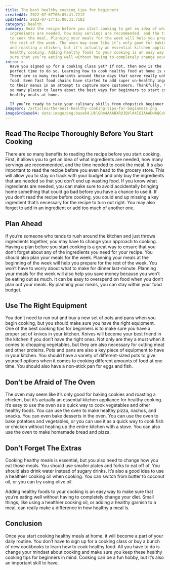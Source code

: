 ```yaml
---
title: The best healthy cooking tips for beginners
createdAt: 2022-07-07T06:05:41.721Z
updatedAt: 2022-07-17T15:00:31.718Z
category: health
summary: Read the recipe before you start cooking to get an idea of what
  ingredients are needed, how many servings are recommended, and the time needed
  to cook the meal. Planning your meals for the week will help you prepare for
  the rest of the week. The oven may seem like it’s only good for baking cookies
  and roasting a chicken, but it's actually an essential kitchen appliance for
  healthy cooking. Adding healthy foods to your cooking is an easy way to make
  sure that you’re eating well without having to completely change your diet.
intro: >-
  Have you signed up for a cooking class yet? If not, then now is the
  perfect time to do so. Learning how to cook healthy food at home is essential.
  There are so many restaurants around these days that serve really unhealthy
  food. Even fast food chains have started to add super un-healthy ingredients
  to their menus in an attempt to capture more customers. Thankfully, there are
  so many places to learn about the best ways for beginners to start cooking
  healthy meals at home. 

  If you’re ready to take your culinary skills from chopstick beginner to expert home chef, read on for some of the best cooking tips for beginners that will help you get started on the right foot when it comes to creating healthy meals throughout your home - and fast!
imageSrc: /articles/the-best-healthy-cooking-tips-for-beginners.png
imageSrcBase64: data:image/png;base64,UklGRm4AAABXRUJQVlA4IGIAAADwAQCdASoKAAoAAUAmJYgCdADyesP43wAA/uhOhTYDd9090uaLHcjsKQXDSYGG0tIto/yVnuEt9Ld6bMUBNfgzS+v9qpkFuc1OjlUWncd+mayfTcd5aOb4vRap3MJfBgAAAA==
---
```


## Read The Recipe Thoroughly Before You Start Cooking

There are so many benefits to reading the recipe before you start cooking. First, it allows you to get an idea of what ingredients are needed, how many servings are recommended, and the time needed to cook the meal. It's also important to read the recipe before you even head to the grocery store. This will allow you to stay on track with your budget and only buy the ingredients that are needed so that you don't end up wasting food. If you know what ingredients are needed, you can make sure to avoid accidentally bringing home something that could go bad before you have a chance to use it. If you don’t read the recipe before cooking, you could end up missing a key ingredient that’s necessary for the recipe to turn out right. You may also forget to add in an ingredient or add too much of another one.

## Plan Ahead

If you’re someone who tends to rush around the kitchen and just throws ingredients together, you may have to change your approach to cooking. Having a plan before you start cooking is a great way to ensure that you don’t forget about any of the ingredients you need for your recipe. You should also plan your meals for the week. Planning your meals at the beginning of the week will help you prepare for the rest of the week. You won’t have to worry about what to make for dinner last-minute. Planning your meals for the week will also help you save money because you won’t be eating out as much. It can be easy to overspend on food when you don’t plan out your meals. By planning your meals, you can stay within your food budget.

## Use The Right Equipment

You don’t need to run out and buy a new set of pots and pans when you begin cooking, but you should make sure you have the right equipment. One of the best cooking tips for beginners is to make sure you have a proper set of knives in your kitchen. Knives will become your best friend in the kitchen if you don’t have the right ones. Not only are they a must when it comes to chopping vegetables, but they are also necessary for cutting meat and other proteins. Pots and pans are also a key piece of equipment to have in your kitchen. You should have a variety of different-sized pots to give yourself options when it comes to cooking different amounts of food at one time. You should also have a non-stick pan for eggs and fish.

## Don’t be Afraid of The Oven

The oven may seem like it’s only good for baking cookies and roasting a chicken, but it’s actually an essential kitchen appliance for healthy cooking. It’s easy to use the oven as a quick way to cook vegetables and other healthy foods. You can use the oven to make healthy pizza, nachos, and snacks. You can even bake desserts in the oven. You can use the oven to bake potatoes and vegetables, or you can use it as a quick way to cook fish or chicken without heating up the entire kitchen with a stove. You can also use the oven to make homemade bread and pizza.

## Don’t Forget The Extras

Cooking healthy meals is essential, but you also need to change how you eat those meals. You should use smaller plates and forks to eat off of. You should also drink water instead of sugary drinks. It’s also a good idea to use a healthier cooking oil when cooking. You can switch from butter to coconut oil, or you can try using olive oil.

Adding healthy foods to your cooking is an easy way to make sure that you’re eating well without having to completely change your diet. Small things, like using a healthier cooking oil, or adding a healthy garnish to a meal, can really make a difference in how healthy a meal is.

## Conclusion

Once you start cooking healthy meals at home, it will become a part of your daily routine. You don’t have to sign up for a cooking class or buy a bunch of new cookbooks to learn how to cook healthy food. All you have to do is change your mindset about cooking and make sure you keep these healthy cooking tips for beginners in mind. Cooking can be a fun hobby, but it’s also an important skill to have.
